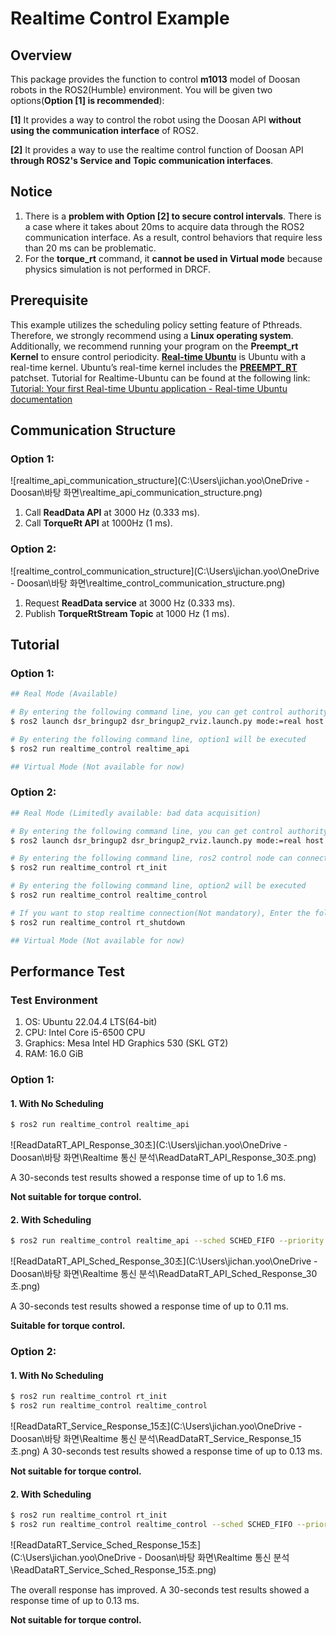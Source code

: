 # Realtime Control Example

## Overview

This package provides the function to control **m1013** model of Doosan robots in the ROS2(Humble) environment.
You will be given two options(**Option [1] is recommended**):

**[1]** It provides a way to control the robot using the Doosan API **without using the communication interface** of ROS2.

**[2]** It provides a way to use the realtime control function of Doosan API **through ROS2's Service and Topic communication interfaces**.

## Notice

1. There is a **problem with Option [2] to secure control intervals**. 
   There is a case where it takes about 20ms to acquire data through the ROS2 communication interface. 
   As a result, control behaviors that require less than 20 ms can be problematic.
2. For the **torque_rt** command, it **cannot be used in Virtual mode** because physics simulation is not performed in DRCF.


## Prerequisite

This example utilizes the scheduling policy setting feature of Pthreads. 
Therefore, we strongly recommend using a **Linux operating system**.
Additionally, we recommend running your program on the **Preempt_rt Kernel** to ensure control periodicity.
[**Real-time Ubuntu**](https://ubuntu.com/real-time) is Ubuntu with a real-time kernel. Ubuntu’s real-time kernel includes the [**PREEMPT_RT**](https://wiki.linuxfoundation.org/realtime/documentation/technical_details/start) patchset. 
Tutorial for Realtime-Ubuntu can be found at the following link: 
[Tutorial: Your first Real-time Ubuntu application - Real-time Ubuntu documentation](https://documentation.ubuntu.com/real-time/en/latest/tutorial/)


## Communication Structure

### Option 1:

![realtime_api_communication_structure](C:\Users\jichan.yoo\OneDrive - Doosan\바탕 화면\realtime_api_communication_structure.png)

1. Call **ReadData API** at 3000 Hz (0.333 ms).
2. Call **TorqueRt API** at 1000Hz (1 ms).

### Option 2: 

![realtime_control_communication_structure](C:\Users\jichan.yoo\OneDrive - Doosan\바탕 화면\realtime_control_communication_structure.png)

1. Request **ReadData service** at 3000 Hz (0.333 ms).
2. Publish **TorqueRtStream Topic** at 1000 Hz (1 ms).


## Tutorial

### Option 1:

```bash
## Real Mode (Available)

# By entering the following command line, you can get control authority from TP to your device
$ ros2 launch dsr_bringup2 dsr_bringup2_rviz.launch.py mode:=real host:=192.168.137.100 port:=12345 model:=m1013

# By entering the following command line, option1 will be executed
$ ros2 run realtime_control realtime_api
```

```bash
## Virtual Mode (Not available for now)
```

### Option 2:

```bash
## Real Mode (Limitedly available: bad data acquisition)

# By entering the following command line, you can get control authority from TP to your device
$ ros2 launch dsr_bringup2 dsr_bringup2_rviz.launch.py mode:=real host:=192.168.137.100 port:=12345 model:=m1013

# By entering the following command line, ros2 control node can connect_rt_control using UDP/IP protocol
$ ros2 run realtime_control rt_init

# By entering the following command line, option2 will be executed
$ ros2 run realtime_control realtime_control

# If you want to stop realtime connection(Not mandatory), Enter the following command line
$ ros2 run realtime_control rt_shutdown
```

```bash
## Virtual Mode (Not available for now)
```

## Performance Test

### Test Environment

1. OS: Ubuntu 22.04.4 LTS(64-bit)
2. CPU: Intel Core i5-6500 CPU
3. Graphics: Mesa Intel HD Graphics 530 (SKL GT2)
4. RAM: 16.0 GiB

### Option 1: 

#### 1. With No Scheduling

```bash
$ ros2 run realtime_control realtime_api
```

![ReadDataRT_API_Response_30초](C:\Users\jichan.yoo\OneDrive - Doosan\바탕 화면\Realtime 통신 분석\ReadDataRT_API_Response_30초.png)

A 30-seconds test results showed a response time of up to 1.6 ms.

**Not suitable for torque control.**

#### 2. With Scheduling

```bash
$ ros2 run realtime_control realtime_api --sched SCHED_FIFO --priority 90
```

![ReadDataRT_API_Sched_Response_30초](C:\Users\jichan.yoo\OneDrive - Doosan\바탕 화면\Realtime 통신 분석\ReadDataRT_API_Sched_Response_30초.png)

A 30-seconds test results showed a response time of up to 0.11 ms.

**Suitable for torque control.**

### Option 2: 

#### 1. With No Scheduling

```bash
$ ros2 run realtime_control rt_init
$ ros2 run realtime_control realtime_control
```

![ReadDataRT_Service_Response_15초](C:\Users\jichan.yoo\OneDrive - Doosan\바탕 화면\Realtime 통신 분석\ReadDataRT_Service_Response_15초.png)
A 30-seconds test results showed a response time of up to 0.13 ms.

**Not suitable for torque control.**

#### 2. With Scheduling

```bash
$ ros2 run realtime_control rt_init
$ ros2 run realtime_control realtime_control --sched SCHED_FIFO --priority 90
```

![ReadDataRT_Service_Sched_Response_15초](C:\Users\jichan.yoo\OneDrive - Doosan\바탕 화면\Realtime 통신 분석\ReadDataRT_Service_Sched_Response_15초.png)

The overall response has improved.
A 30-seconds test results showed a response time of up to 0.13 ms.

**Not suitable for torque control.**

